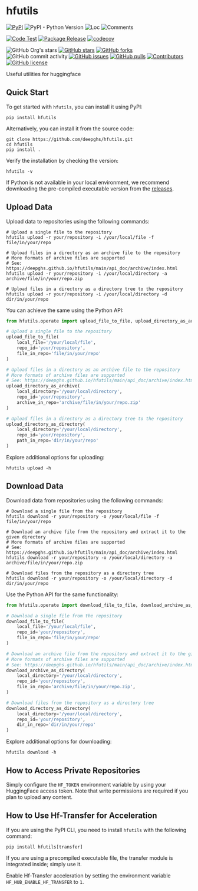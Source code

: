 # hfutils

[![PyPI](https://img.shields.io/pypi/v/hfutils)](https://pypi.org/project/hfutils/)
![PyPI - Python Version](https://img.shields.io/pypi/pyversions/hfutils)
![Loc](https://img.shields.io/endpoint?url=https://gist.githubusercontent.com/narugo1992/b98a0fd1468c4858abf2a355bc9b4039/raw/loc.json)
![Comments](https://img.shields.io/endpoint?url=https://gist.githubusercontent.com/narugo1992/b98a0fd1468c4858abf2a355bc9b4039/raw/comments.json)

[![Code Test](https://github.com/deepghs/hfutils/workflows/Code%20Test/badge.svg)](https://github.com/deepghs/hfutils/actions?query=workflow%3A%22Code+Test%22)
[![Package Release](https://github.com/deepghs/hfutils/workflows/Package%20Release/badge.svg)](https://github.com/deepghs/hfutils/actions?query=workflow%3A%22Package+Release%22)
[![codecov](https://codecov.io/gh/deepghs/hfutils/branch/main/graph/badge.svg?token=XJVDP4EFAT)](https://codecov.io/gh/deepghs/hfutils)

![GitHub Org's stars](https://img.shields.io/github/stars/deepghs)
[![GitHub stars](https://img.shields.io/github/stars/deepghs/hfutils)](https://github.com/deepghs/hfutils/stargazers)
[![GitHub forks](https://img.shields.io/github/forks/deepghs/hfutils)](https://github.com/deepghs/hfutils/network)
![GitHub commit activity](https://img.shields.io/github/commit-activity/m/deepghs/hfutils)
[![GitHub issues](https://img.shields.io/github/issues/deepghs/hfutils)](https://github.com/deepghs/hfutils/issues)
[![GitHub pulls](https://img.shields.io/github/issues-pr/deepghs/hfutils)](https://github.com/deepghs/hfutils/pulls)
[![Contributors](https://img.shields.io/github/contributors/deepghs/hfutils)](https://github.com/deepghs/hfutils/graphs/contributors)
[![GitHub license](https://img.shields.io/github/license/deepghs/hfutils)](https://github.com/deepghs/hfutils/blob/master/LICENSE)

Useful utilities for huggingface

## Quick Start

To get started with `hfutils`, you can install it using PyPI:

```shell
pip install hfutils

```

Alternatively, you can install it from the source code:

```shell
git clone https://github.com/deepghs/hfutils.git
cd hfutils
pip install .

```

Verify the installation by checking the version:

```shell
hfutils -v

```

If Python is not available in your local environment, we recommend downloading the pre-compiled executable version from
the [releases](https://github.com/deepghs/hfutils/releases).

## Upload Data

Upload data to repositories using the following commands:

```shell
# Upload a single file to the repository
hfutils upload -r your/repository -i /your/local/file -f file/in/your/repo

# Upload files in a directory as an archive file to the repository
# More formats of archive files are supported
# See: https://deepghs.github.io/hfutils/main/api_doc/archive/index.html
hfutils upload -r your/repository -i /your/local/directory -a archive/file/in/your/repo.zip

# Upload files in a directory as a directory tree to the repository
hfutils upload -r your/repository -i /your/local/directory -d dir/in/your/repo

```

You can achieve the same using the Python API:

```python
from hfutils.operate import upload_file_to_file, upload_directory_as_archive, upload_directory_as_directory

# Upload a single file to the repository
upload_file_to_file(
    local_file='/your/local/file',
    repo_id='your/repository',
    file_in_repo='file/in/your/repo'
)

# Upload files in a directory as an archive file to the repository
# More formats of archive files are supported
# See: https://deepghs.github.io/hfutils/main/api_doc/archive/index.html
upload_directory_as_archive(
    local_directory='/your/local/directory',
    repo_id='your/repository',
    archive_in_repo='archive/file/in/your/repo.zip'
)

# Upload files in a directory as a directory tree to the repository
upload_directory_as_directory(
    local_directory='/your/local/directory',
    repo_id='your/repository',
    path_in_repo='dir/in/your/repo'
)
```

Explore additional options for uploading:

```shell
hfutils upload -h

```

## Download Data

Download data from repositories using the following commands:

```shell
# Download a single file from the repository
hfutils download -r your/repository -o /your/local/file -f file/in/your/repo

# Download an archive file from the repository and extract it to the given directory
# More formats of archive files are supported
# See: https://deepghs.github.io/hfutils/main/api_doc/archive/index.html
hfutils download -r your/repository -o /your/local/directory -a archive/file/in/your/repo.zip

# Download files from the repository as a directory tree
hfutils download -r your/repository -o /your/local/directory -d dir/in/your/repo

```

Use the Python API for the same functionality:

```python
from hfutils.operate import download_file_to_file, download_archive_as_directory, download_directory_as_directory

# Download a single file from the repository
download_file_to_file(
    local_file='/your/local/file',
    repo_id='your/repository',
    file_in_repo='file/in/your/repo'
)

# Download an archive file from the repository and extract it to the given directory
# More formats of archive files are supported
# See: https://deepghs.github.io/hfutils/main/api_doc/archive/index.html
download_archive_as_directory(
    local_directory='/your/local/directory',
    repo_id='your/repository',
    file_in_repo='archive/file/in/your/repo.zip',
)

# Download files from the repository as a directory tree
download_directory_as_directory(
    local_directory='/your/local/directory',
    repo_id='your/repository',
    dir_in_repo='dir/in/your/repo'
)
```

Explore additional options for downloading:

```shell
hfutils download -h

```

## How to Access Private Repositories

Simply configure the `HF_TOKEN` environment variable by using your HuggingFace access token.
Note that write permissions are required if you plan to upload any content.

## How to Use Hf-Transfer for Acceleration

If you are using the PyPI CLI, you need to install `hfutils` with the following command:

```shell
pip install hfutils[transfer]

```

If you are using a precompiled executable file, the transfer module is integrated inside; simply use it.

Enable Hf-Transfer acceleration by setting the environment variable `HF_HUB_ENABLE_HF_TRANSFER` to `1`.
